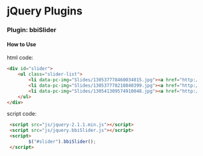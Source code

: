 jQuery Plugins
=============

<h3>Plugin: bbiSlider</h3>

<h4>How to Use</h4>

html code:
```html
<div id="slider">
    <ul class="slider-list">
        <li data-pc-img="Slides/130537778460034815.jpg"><a href="http://www.google.com"></a></li>
        <li data-pc-img="Slides/130537778218840399.jpg"><a href="http://www.google.com"></a></li>
        <li data-pc-img="Slides/130541309574910048.jpg"><a href="http://www.google.com"></a></li>
    </ul>
</div>
```


script code:
```html
 <script src="js/jquery-2.1.1.min.js"></script>
 <script src="js/jquery.bbiSlider.js"></script>
 <script>
        $("#slider").bbiSlider();
 </script>
```

